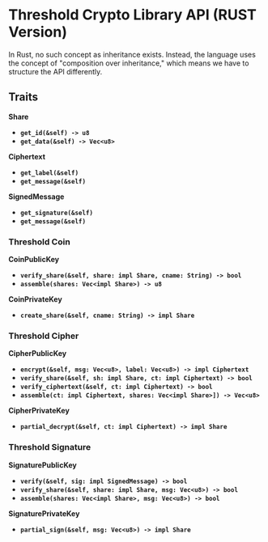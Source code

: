 # Threshold Crypto Library API (RUST Version)

In Rust, no such concept as inheritance exists. Instead, the language uses the concept of "composition over inheritance," which means we have to structure the API differently.

## Traits

**Share** <br>
- **`get_id(&self) -> u8`**
- **`get_data(&self) -> Vec<u8>`**

**Ciphertext**<br>
- **`get_label(&self)`**
- **`get_message(&self)`**

**SignedMessage**<br>
- **`get_signature(&self)`**
- **`get_message(&self)`**


### Threshold Coin

**CoinPublicKey**<br>
- **`verify_share(&self, share: impl Share, cname: String) -> bool`**
- **`assemble(shares: Vec<impl Share>) -> u8`**

**CoinPrivateKey**<br>
- **`create_share(&self, cname: String) -> impl Share`**


### Threshold Cipher

**CipherPublicKey**<br>
- **`encrypt(&self, msg: Vec<u8>, label: Vec<u8>) -> impl Ciphertext`**
- **`verify_share(&self, sh: impl Share, ct: impl Ciphertext) -> bool`**
- **`verify_ciphertext(&self, ct: impl Ciphertext) -> bool`**
- **`assemble(ct: impl Ciphertext, shares: Vec<impl Share>]) -> Vec<u8>`**

**CipherPrivateKey**<br>
- **`partial_decrypt(&self, ct: impl Ciphertext) -> impl Share`**

### Threshold Signature

**SignaturePublicKey**<br>
- **`verify(&self, sig: impl SignedMessage) -> bool`**
- **`verify_share(&self, share: impl Share, msg: Vec<u8>) -> bool`**
- **`assemble(shares: Vec<impl Share>, msg: Vec<u8>) -> bool`**

**SignaturePrivateKey**<br>
- **`partial_sign(&self, msg: Vec<u8>) -> impl Share`**
